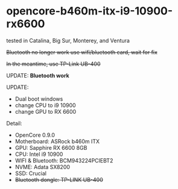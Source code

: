 # opencore-b460m-itx-i9-10900-rx6600

tested in Catalina, Big Sur, Monterey, and Ventura

~~Bluetooth no longer work use wifi/bluetooth card, wait for fix~~


~~In the meantime, use TP-Link UB-400~~

UPDATE: **Bluetooth work**

UPDATE: 
  - Dual boot windows
  - change CPU to i9 10900
  - change GPU to RX 6600


Detail:
- OpenCore 0.9.0
- Motherboard: ASRock b460m ITX
- GPU: Sapphire RX 6600 8GB
- CPU: Intel i9 10900
- WIFI & Bluetooth: BCM943224PCIEBT2
- NVME: Adata SX8200
- SSD: Crucial
- ~~Bluetooth dongle: TP-LINK UB-400~~
